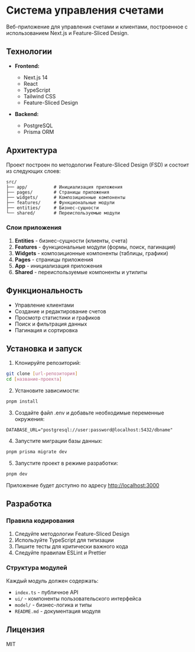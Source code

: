 # Система управления счетами

Веб-приложение для управления счетами и клиентами, построенное с использованием Next.js и Feature-Sliced Design.

## Технологии

- **Frontend:**
  - Next.js 14
  - React
  - TypeScript
  - Tailwind CSS
  - Feature-Sliced Design

- **Backend:**
  - PostgreSQL
  - Prisma ORM

## Архитектура

Проект построен по методологии Feature-Sliced Design (FSD) и состоит из следующих слоев:

```
src/
├── app/          # Инициализация приложения
├── pages/        # Страницы приложения
├── widgets/      # Композиционные компоненты
├── features/     # Функциональные модули
├── entities/     # Бизнес-сущности
└── shared/       # Переиспользуемые модули
```

### Слои приложения

1. **Entities** - бизнес-сущности (клиенты, счета)
2. **Features** - функциональные модули (формы, поиск, пагинация)
3. **Widgets** - композиционные компоненты (таблицы, графики)
4. **Pages** - страницы приложения
5. **App** - инициализация приложения
6. **Shared** - переиспользуемые компоненты и утилиты

## Функциональность

- Управление клиентами
- Создание и редактирование счетов
- Просмотр статистики и графиков
- Поиск и фильтрация данных
- Пагинация и сортировка

## Установка и запуск

1. Клонируйте репозиторий:
```bash
git clone [url-репозитория]
cd [название-проекта]
```

2. Установите зависимости:
```bash
pnpm install
```

3. Создайте файл .env и добавьте необходимые переменные окружения:
```env
DATABASE_URL="postgresql://user:password@localhost:5432/dbname"
```

4. Запустите миграции базы данных:
```bash
pnpm prisma migrate dev
```

5. Запустите проект в режиме разработки:
```bash
pnpm dev
```

Приложение будет доступно по адресу [http://localhost:3000](http://localhost:3000)

## Разработка

### Правила кодирования

1. Следуйте методологии Feature-Sliced Design
2. Используйте TypeScript для типизации
3. Пишите тесты для критически важного кода
4. Следуйте правилам ESLint и Prettier

### Структура модулей

Каждый модуль должен содержать:
- `index.ts` - публичное API
- `ui/` - компоненты пользовательского интерфейса
- `model/` - бизнес-логика и типы
- `README.md` - документация модуля

## Лицензия

MIT
